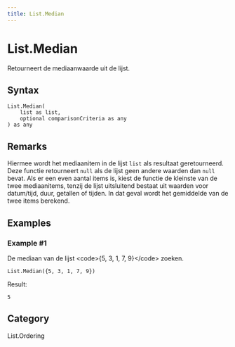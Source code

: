 ```yaml
---
title: List.Median
---
```


# List.Median


Retourneert de mediaanwaarde uit de lijst.


## Syntax

```powerquery
List.Median(
    list as list,
    optional comparisonCriteria as any
) as any
```


## Remarks

Hiermee wordt het mediaanitem in de lijst <code>list</code> als resultaat geretourneerd. Deze functie retourneert <code>null</code> als de lijst geen andere waarden dan <code>null</code> bevat. Als er een even aantal items is, kiest de functie de kleinste van de twee mediaanitems, tenzij de lijst uitsluitend bestaat uit waarden voor datum/tijd, duur, getallen of tijden. In dat geval wordt het gemiddelde van de twee items berekend.


## Examples

### Example #1 
De mediaan van de lijst &lt;code&gt;\{5, 3, 1, 7, 9}&lt;/code&gt; zoeken.
```powerquery
List.Median({5, 3, 1, 7, 9})
```

Result: 
```powerquery
5
```




## Category
List.Ordering
